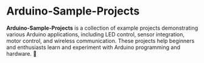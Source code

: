# Arduino-Sample-Projects
**Arduino-Sample-Projects** is a collection of example projects demonstrating various Arduino applications, including LED control, sensor integration, motor control, and wireless communication. These projects help beginners and enthusiasts learn and experiment with Arduino programming and hardware. 🚀
